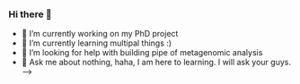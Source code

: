 ### Hi there 👋


- 🔭 I’m currently working on my PhD project
- 🌱 I’m currently learning multipal things :)
- 🤔 I’m looking for help with building pipe of metagenomic analysis
- 💬 Ask me about nothing, haha, I am here to learning. I will ask your guys.
-->
